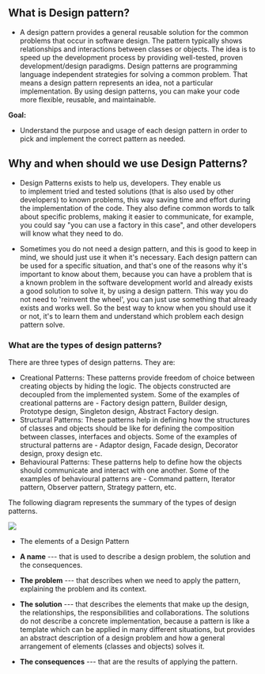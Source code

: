 ## What is Design pattern?

- A design pattern provides a general reusable solution for the common problems that occur in software design. The pattern typically shows relationships and interactions between classes or objects. The idea is to speed up the development process by providing well-tested, proven development/design paradigms. Design patterns are programming language independent strategies for solving a common problem. That means a design pattern represents an idea, not a particular implementation. By using design patterns, you can make your code more flexible, reusable, and maintainable.

**Goal:**

- Understand the purpose and usage of each design pattern in order to pick and implement the correct pattern as needed.

## Why and when should we use Design Patterns?

- Design Patterns exists to help us, developers. They enable us to implement tried and tested solutions (that is also used by other developers) to known problems, this way saving time and effort during the implementation of the code. They also define common words to talk about specific problems, making it easier to communicate, for example, you could say "you can use a factory in this case", and other developers will know what they need to do.

- Sometimes you do not need a design pattern, and this is good to keep in mind, we should just use it when it's necessary. Each design pattern can be used for a specific situation, and that's one of the reasons why it's important to know about them, because you can have a problem that is a known problem in the software development world and already exists a good solution to solve it, by using a design pattern. This way you do not need to 'reinvent the wheel', you can just use something that already exists and works well. So the best way to know when you should use it or not, it's to learn them and understand which problem each design pattern solve.

### What are the types of design patterns?

There are three types of design patterns. They are:

- Creational Patterns: These patterns provide freedom of choice between creating objects by hiding the logic. The objects constructed are decoupled from the implemented system. Some of the examples of creational patterns are - Factory design pattern, Builder design, Prototype design, Singleton design, Abstract Factory design.
- Structural Patterns: These patterns help in defining how the structures of classes and objects should be like for defining the composition between classes, interfaces and objects. Some of the examples of structural patterns are - Adaptor design, Facade design, Decorator design, proxy design etc.
- Behavioural Patterns: These patterns help to define how the objects should communicate and interact with one another. Some of the examples of behavioural patterns are - Command pattern, Iterator pattern, Observer pattern, Strategy pattern, etc.

The following diagram represents the summary of the types of design patterns.

![](https://d3n0h9tb65y8q.cloudfront.net/public_assets/assets/000/002/121/original/types_of_design_patterns_in_java.png?1639138324)

- The elements of a Design Pattern

- **A name** --- that is used to describe a design problem, the solution and the consequences.
- **The problem** --- that describes when we need to apply the pattern, explaining the problem and its context.
- **The solution** --- that describes the elements that make up the design, the relationships, the responsibilities and collaborations. The solutions do not describe a concrete implementation, because a pattern is like a template which can be applied in many different situations, but provides an abstract description of a design problem and how a general arrangement of elements (classes and objects) solves it.
- **The consequences** --- that are the results of applying the pattern.
